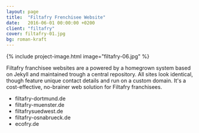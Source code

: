 ```yaml
---
layout: page
title:  "Filtafry Frenchisee Website"
date:   2016-06-01 00:00:00 +0200
client: "filtafry"
cover: filtafry-01.jpg
bg: roman-kraft
---
```


{% include project-image.html image="filtafry-06.jpg" %}

Filtafry franchisee websites are a powered by a homegrown system based on Jekyll and maintained trough a central repository. All sites look identical, though feature unique contact details and run on a custom domain. It's a cost-effective, no-brainer web solution for Filtafry franchisees.

- filtafry-dortmund.de
- filtafry-muenster.de
- filtafrysuedwest.de
- filtafry-osnabrueck.de
- ecofry.de
